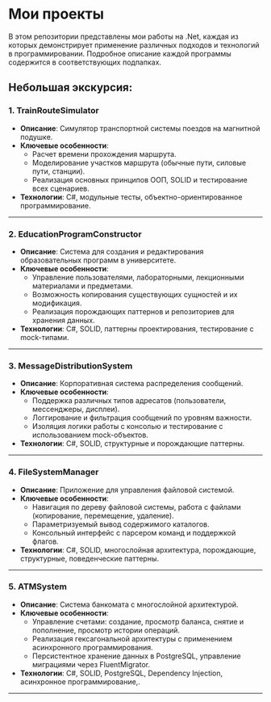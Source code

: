 # Мои проекты

В этом репозитории представлены мои работы на .Net, каждая из которых демонстрирует применение различных подходов и технологий в программировании. Подробное описание каждой программы содержится в соответствующих подпапках.

## Небольшая экскурсия:

### 1. **TrainRouteSimulator**
   - **Описание**: Симулятор транспортной системы поездов на магнитной подушке.
   - **Ключевые особенности**:
     - Расчет времени прохождения маршрута.
     - Моделирование участков маршрута (обычные пути, силовые пути, станции).
     - Реализация основных принципов ООП, SOLID и тестирование всех сценариев.
   - **Технологии**: C#, модульные тесты, объектно-ориентированное программирование.

---

### 2. **EducationProgramConstructor**
   - **Описание**: Система для создания и редактирования образовательных программ в университете.
   - **Ключевые особенности**:
     - Управление пользователями, лабораторными, лекционными материалами и предметами.
     - Возможность копирования существующих сущностей и их модификация.
     - Реализация порождающих паттернов и репозиториев для хранения данных.
   - **Технологии**: C#, SOLID, паттерны проектирования, тестирование с mock-типами.

---

### 3. **MessageDistributionSystem**
   - **Описание**: Корпоративная система распределения сообщений.
   - **Ключевые особенности**:
     - Поддержка различных типов адресатов (пользователи, мессенджеры, дисплеи).
     - Логгирование и фильтрация сообщений по уровням важности.
     - Изоляция логики работы с консолью и тестирование с использованием mock-объектов.
   - **Технологии**: C#, SOLID, структурные и порождающие паттерны.

---

### 4. **FileSystemManager**
   - **Описание**: Приложение для управления файловой системой.
   - **Ключевые особенности**:
     - Навигация по дереву файловой системы, работа с файлами (копирование, перемещение, удаление).
     - Параметризуемый вывод содержимого каталогов.
     - Консольный интерфейс с парсером команд и поддержкой флагов.
   - **Технологии**: C#, SOLID, многослойная архитектура, порождающие, структурные, поведенческие паттерны.

---

### 5. **ATMSystem**
   - **Описание**: Система банкомата с многослойной архитектурой.
   - **Ключевые особенности**:
     - Управление счетами: создание, просмотр баланса, снятие и пополнение, просмотр истории операций.
     - Реализация гексагональной архитектуры с применением асинхронного программирования.
     - Персистентное хранение данных в PostgreSQL, управление миграциями через FluentMigrator.
   - **Технологии**: C#, SOLID, PostgreSQL, Dependency Injection, асинхронное программирование,.

---

